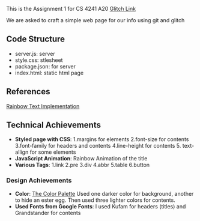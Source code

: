 This is the Assignment 1 for CS 4241 A20
[Glitch Link](https://a1-wdandanw.glitch.me/)

We are asked to craft a simple web page for our info using git and glitch

## Code Structure
- server.js: server
- style.css: stlesheet
- package.json: for server
- index.html: static html page

## References
[Rainbow Text Implementation](https://stackoverflow.com/questions/36793529/how-to-generate-rainbow-colored-text-in-javascript)

## Technical Achievements
- **Styled page with CSS**: 1.margins for elements 2.font-size for contents 3.font-family for headers and contents 4.line-height for contents 5. text-allign for some elements
- **JavaScript Animation**: Rainbow Animation of the title
- **Various Tags**: 1.link 2.pre 3.div 4.abbr 5.table 6.button

### Design Achievements
- **Color**: [The Color Palette](Color.PNG) Used one darker color for background, another to hide an ester egg. Then used three lighter colors for contents.
- **Used Fonts from Google Fonts**: I used Kufam for headers (titles) and Grandstander for contents


